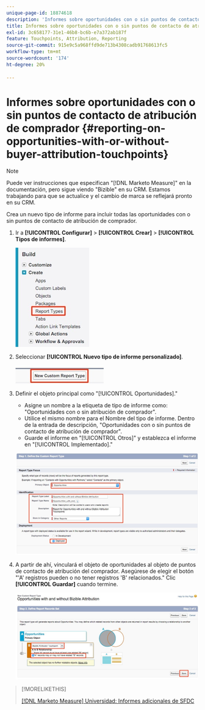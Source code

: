 ```yaml
---
unique-page-id: 18874618
description: 'Informes sobre oportunidades con o sin puntos de contacto de atribución de comprador: [!DNL Marketo Measure]'
title: Informes sobre oportunidades con o sin puntos de contacto de atribución de comprador
exl-id: 3c658177-31e1-46b8-bc6b-e7a372ab187f
feature: Touchpoints, Attribution, Reporting
source-git-commit: 915e9c5a968ffd9de713b4308cadb91768613fc5
workflow-type: tm+mt
source-wordcount: '174'
ht-degree: 20%

---
```


# Informes sobre oportunidades con o sin puntos de contacto de atribución de comprador {#reporting-on-opportunities-with-or-without-buyer-attribution-touchpoints}

>[!NOTE]
>
>Puede ver instrucciones que especifican &quot;[!DNL Marketo Measure]&quot; en la documentación, pero sigue viendo &quot;Bizible&quot; en su CRM. Estamos trabajando para que se actualice y el cambio de marca se reflejará pronto en su CRM.

Crea un nuevo tipo de informe para incluir todas las oportunidades con o sin puntos de contacto de atribución de comprador.

1. Ir a **[!UICONTROL Configurar]** > **[!UICONTROL Crear]** > **[!UICONTROL Tipos de informes]**.

   ![](assets/1-1.jpg)

1. Seleccionar **[!UICONTROL Nuevo tipo de informe personalizado]**.

   ![](assets/2-1.jpg)

1. Definir el objeto principal como &quot;[!UICONTROL Oportunidades].&quot;

   * Asigne un nombre a la etiqueta de tipo de informe como: &quot;Oportunidades con o sin atribución de comprador&quot;.
   * Utilice el mismo nombre para el Nombre del tipo de informe. Dentro de la entrada de descripción, &quot;Oportunidades con o sin puntos de contacto de atribución de comprador&quot;.
   * Guarde el informe en &quot;[!UICONTROL Otros]&quot; y establezca el informe en &quot;[!UICONTROL Implementado].&quot;

   ![](assets/3-1.jpg)

1. A partir de ahí, vinculará el objeto de oportunidades al objeto de puntos de contacto de atribución del comprador. Asegúrese de elegir el botón &quot;&#39;A&#39; registros pueden o no tener registros &#39;B&#39; relacionados.&quot; Clic **[!UICONTROL Guardar]** cuando termine.

   ![](assets/4-1.jpg)

>[!MORELIKETHIS]
>
>[[!DNL Marketo Measure] Universidad: Informes adicionales de SFDC](https://universityonline.marketo.com/courses/bizible-fundamentals-bizible-102/#/page/5c5cb68dfb384d0c9fb96cd0)
